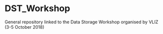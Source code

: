 # DST_Workshop
General repository linked to the Data Storage Workshop organised by VLIZ (3-5 October 2018)
